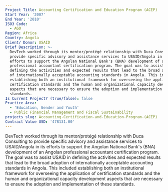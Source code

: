 ```yaml
---
Project Title: Accounting Certification and Education Program (ACEP)
Start Year: '2007'
End Year: '2010'
ISO3 Code:
  - AGO
Region: Africa
Country: Angola
Client/ Donor: USAID
Brief Description: >-
  DevTech worked through its mentor/protégé relationship with Duca Consulting to
  provide specific advisory and assistance services to USAID/Angola in its
  efforts to support the Angolan National Bank's (BNA) development of an Angolan
  professional accountant certification program. The goal was to assist USAID in
  defining the activities and expected results that lead to the broad adoption
  of internationally acceptable accounting standards in Angola. This included
  establishing both an institutional framework for overseeing the application of
  certification standards and the human and organizational capacity development
  aspects that are necessary to ensure the adoption and implementation of these
  standards.
Is Current Project? (true/false): false
Practice Area:
  - 'Education, Gender and Youth'
  - Public Financial Management and Fiscal Sustainability
projects_slug: Accounting-Certification-and-Education-Program-(ACEP)
Contract Value USD: '478131.00'
---
```

DevTech worked through its mentor/protégé relationship with Duca Consulting to provide specific advisory and assistance services to USAID/Angola in its efforts to support the Angolan National Bank's (BNA) development of an Angolan professional accountant certification program. The goal was to assist USAID in defining the activities and expected results that lead to the broad adoption of internationally acceptable accounting standards in Angola. This included establishing both an institutional framework for overseeing the application of certification standards and the human and organizational capacity development aspects that are necessary to ensure the adoption and implementation of these standards.